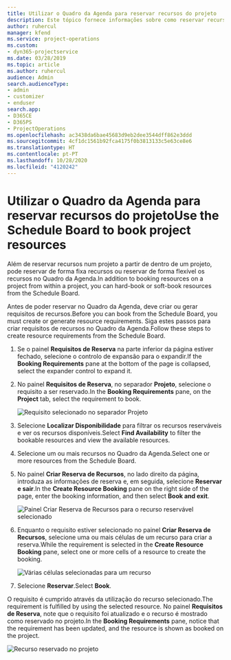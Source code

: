 ```yaml
---
title: Utilizar o Quadro da Agenda para reservar recursos do projeto
description: Este tópico fornece informações sobre como reservar recursos.
author: ruhercul
manager: kfend
ms.service: project-operations
ms.custom:
- dyn365-projectservice
ms.date: 03/28/2019
ms.topic: article
ms.author: ruhercul
audience: Admin
search.audienceType:
- admin
- customizer
- enduser
search.app:
- D365CE
- D365PS
- ProjectOperations
ms.openlocfilehash: ac3438da6bae45683d9eb2dee3544dff862e3ddd
ms.sourcegitcommit: 4cf1dc1561b92fca4175f0b3813133c5e63ce8e6
ms.translationtype: HT
ms.contentlocale: pt-PT
ms.lasthandoff: 10/28/2020
ms.locfileid: "4120242"
---
```

# <a name="use-the-schedule-board-to-book-project-resources"></a><span data-ttu-id="2ec50-103">Utilizar o Quadro da Agenda para reservar recursos do projeto</span><span class="sxs-lookup"><span data-stu-id="2ec50-103">Use the Schedule Board to book project resources</span></span>

<span data-ttu-id="2ec50-104">Além de reservar recursos num projeto a partir de dentro de um projeto, pode reservar de forma fixa recursos ou reservar de forma flexível os recursos no Quadro da Agenda.</span><span class="sxs-lookup"><span data-stu-id="2ec50-104">In addition to booking resources on a project from within a project, you can hard-book or soft-book resources from the Schedule Board.</span></span>

<span data-ttu-id="2ec50-105">Antes de poder reservar no Quadro da Agenda, deve criar ou gerar requisitos de recursos.</span><span class="sxs-lookup"><span data-stu-id="2ec50-105">Before you can book from the Schedule Board, you must create or generate resource requirements.</span></span> <span data-ttu-id="2ec50-106">Siga estes passos para criar requisitos de recursos no Quadro da Agenda.</span><span class="sxs-lookup"><span data-stu-id="2ec50-106">Follow these steps to create resource requirements from the Schedule Board.</span></span>

1. <span data-ttu-id="2ec50-107">Se o painel **Requisitos de Reserva** na parte inferior da página estiver fechado, selecione o controlo de expansão para o expandir.</span><span class="sxs-lookup"><span data-stu-id="2ec50-107">If the **Booking Requirements** pane at the bottom of the page is collapsed, select the expander control to expand it.</span></span>
2. <span data-ttu-id="2ec50-108">No painel **Requisitos de Reserva**, no separador **Projeto**, selecione o requisito a ser reservado.</span><span class="sxs-lookup"><span data-stu-id="2ec50-108">In the **Booking Requirements** pane, on the **Project** tab, select the requirement to book.</span></span>

    ![Requisito selecionado no separador Projeto](media/Resource-Management-image73.png)

3. <span data-ttu-id="2ec50-110">Selecione **Localizar Disponibilidade** para filtrar os recursos reserváveis e ver os recursos disponíveis.</span><span class="sxs-lookup"><span data-stu-id="2ec50-110">Select **Find Availability** to filter the bookable resources and view the available resources.</span></span> 
4. <span data-ttu-id="2ec50-111">Selecione um ou mais recursos no Quadro da Agenda.</span><span class="sxs-lookup"><span data-stu-id="2ec50-111">Select one or more resources from the Schedule Board.</span></span> 
5. <span data-ttu-id="2ec50-112">No painel **Criar Reserva de Recursos**, no lado direito da página, introduza as informações de reserva e, em seguida, selecione **Reservar e sair**.</span><span class="sxs-lookup"><span data-stu-id="2ec50-112">In the **Create Resource Booking** pane on the right side of the page, enter the booking information, and then select **Book and exit**.</span></span>

    ![Painel Criar Reserva de Recursos para o recurso reservável selecionado](media/Resource-Management-image74.png)

6. <span data-ttu-id="2ec50-114">Enquanto o requisito estiver selecionado no painel **Criar Reserva de Recursos**, selecione uma ou mais células de um recurso para criar a reserva.</span><span class="sxs-lookup"><span data-stu-id="2ec50-114">While the requirement is selected in the **Create Resource Booking** pane, select one or more cells of a resource to create the booking.</span></span>

    ![Várias células selecionadas para um recurso](media/Resource-Management-image75.png)

7. <span data-ttu-id="2ec50-116">Selecione **Reservar**.</span><span class="sxs-lookup"><span data-stu-id="2ec50-116">Select **Book**.</span></span>

<span data-ttu-id="2ec50-117">O requisito é cumprido através da utilização do recurso selecionado.</span><span class="sxs-lookup"><span data-stu-id="2ec50-117">The requirement is fulfilled by using the selected resource.</span></span> <span data-ttu-id="2ec50-118">No painel **Requisitos de Reserva**, note que o requisito foi atualizado e o recurso é mostrado como reservado no projeto.</span><span class="sxs-lookup"><span data-stu-id="2ec50-118">In the **Booking Requirements** pane, notice that the requirement has been updated, and the resource is shown as booked on the project.</span></span>

![Recurso reservado no projeto](media/Resource-Management-image76.png)

